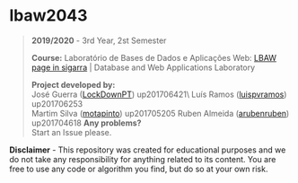 # lbaw2043

> **2019/2020** - 3rd Year, 2st Semester
>
> **Course:** Laboratório de Bases de Dados e Aplicações Web: [LBAW page in sigarra](https://sigarra.up.pt/feup/en/ucurr_geral.ficha_uc_view?pv_ocorrencia_id=436452) | Database and Web Applications Laboratory
>
> **Project developed by:**\
> José Guerra ([LockDownPT](https://github.com/LockDownPT)) up201706421\ 
> Luís Ramos ([luispvramos](https://github.com/luispvramos)) up201706253\
> Martim Silva ([motapinto](https://github.com/motapinto)) up201705205
> Ruben Almeida ([arubenruben](https://github.com/arubenruben)) up201704618
> **Any problems?**\
> Start an Issue please.

**Disclaimer** - This repository was created for educational purposes and we do not take any responsibility for anything related to its content. You are free to use any code or algorithm you find, but do so at your own risk.